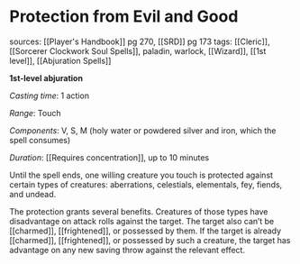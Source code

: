 # Protection from Evil and Good
sources: [[Player's Handbook]] pg 270, [[SRD]] pg 173
tags: [[Cleric]], [[Sorcerer Clockwork Soul Spells]], paladin, warlock, [[Wizard]], [[1st level]], [[Abjuration Spells]]

**1st-level abjuration**

*Casting time*: 1 action

*Range*: Touch

*Components*: V, S, M (holy water or powdered silver and iron, which the spell consumes)

*Duration*: [[Requires concentration]], up to 10 minutes

Until the spell ends, one willing creature you touch is protected against certain types of creatures: aberrations, celestials, elementals, fey, fiends, and undead.

The protection grants several benefits. Creatures of those types have disadvantage on attack rolls against the target. The target also can’t be [[charmed]], [[frightened]], or possessed by them. If the target is already [[charmed]], [[frightened]], or possessed by such a creature, the target has advantage on any new saving throw against the relevant effect.
